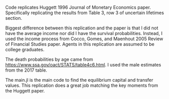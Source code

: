 Code replicates Huggett 1996 Journal of Monetary Economics paper. Specifically replicating the results from Table 3, row 3 of uncertain lifetimes section.

Biggest difference between this replication and the paper is that I did not have the average income nor did I have the survival probabilities. Instead, I used the income process from Cocco, Gomes, and Maenhout 2005 Review of Financial Studies paper. Agents in this replication are assumed to be college graduates.

The death probabilities by age came from https://www.ssa.gov/oact/STATS/table4c6.html. I used the male estimates from the 2017 table.

The main.jl is the main code to find the equilibrium capital and transfer values. This replication does a great job matching the key moments from the Huggett paper.
